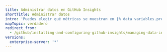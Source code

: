 ```yaml
---
title: Administrar datos en GitHub Insights
shortTitle: Administrar datos
intro: 'Puedes elegir qué métricas se muestran en {% data variables.product.prodname_insights %} y qué organizaciones, repositorios y personas están incluidas en esas métricas. Puedes configurar objetivos y agregar contexto a las métricas.'
mapTopic: verdadero
redirect_from:
  - /github/installing-and-configuring-github-insights/managing-data-in-github-insights
versions:
  enterprise-server: '*'
---
```


